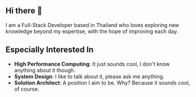 ## Hi there 👋

I am a Full-Stack Developer based in Thailand who loves exploring new knowledge beyond my expertise, with the hope of improving each day.

## Especially Interested In
- **High Performance Computing**: It just sounds cool, I don't know anything about it though.
- **System Design**: I like to talk about it, please ask me anything.
- **Solution Architect**: A position I aim to be. Why? Because it sounds cool, of course.
